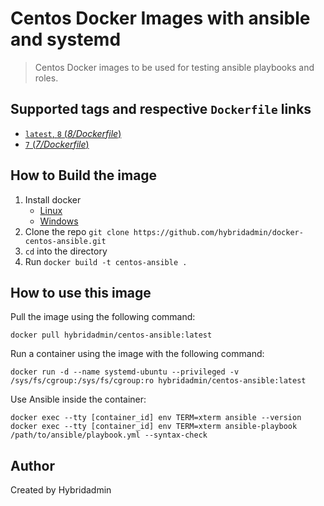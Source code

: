 # Centos Docker Images with ansible and systemd

> Centos Docker images to be used for testing ansible playbooks and roles.

## Supported tags and respective `Dockerfile` links

- [`latest`, `8` (*8/Dockerfile*)](https://github.com/hybridadmin/docker-centos-ansible/tree/main/8/Dockerfile)
- [`7` (*7/Dockerfile*)](https://github.com/hybridadmin/docker-centos-ansible/tree/main/7/Dockerfile)

## How to Build the image

1. Install docker
   * [Linux](https://docs.docker.com/engine/install/)
   * [Windows](https://docs.docker.com/docker-for-windows/install/)
2. Clone the repo `git clone https://github.com/hybridadmin/docker-centos-ansible.git`
3. `cd` into the directory
4. Run `docker build -t centos-ansible .`

## How to use this image

Pull the image using the following command:
```console
docker pull hybridadmin/centos-ansible:latest
```

Run a container using the image with the following command:
```console
docker run -d --name systemd-ubuntu --privileged -v /sys/fs/cgroup:/sys/fs/cgroup:ro hybridadmin/centos-ansible:latest
```

Use Ansible inside the container:
```console
docker exec --tty [container_id] env TERM=xterm ansible --version
docker exec --tty [container_id] env TERM=xterm ansible-playbook /path/to/ansible/playbook.yml --syntax-check
```

## Author

Created by Hybridadmin
